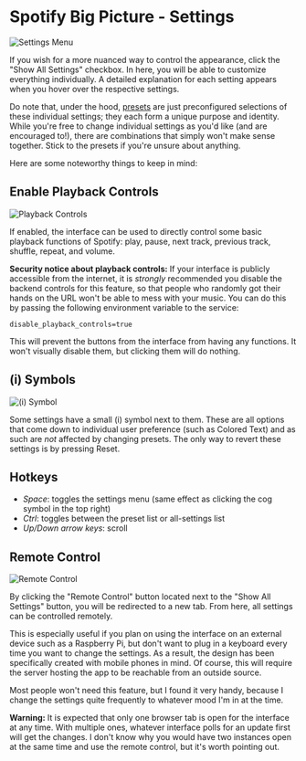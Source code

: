 # Spotify Big Picture - Settings
![Settings Menu](https://i.imgur.com/XBuLv1z.png)

If you wish for a more nuanced way to control the appearance, click the "Show All Settings" checkbox. In here, you will be able to customize everything individually. A detailed explanation for each setting appears when you hover over the respective settings.

Do note that, under the hood, [presets](https://github.com/Selbi182/SpotifyBigPicture/blob/master/PRESETS.md) are just preconfigured selections of these individual settings; they each form a unique purpose and identity. While you're free to change individual settings as you'd like (and are encouraged to!), there are combinations that simply won't make sense together. Stick to the presets if you're unsure about anything.

Here are some noteworthy things to keep in mind:

## Enable Playback Controls
![Playback Controls](https://i.imgur.com/RBgj1Us.png)

If enabled, the interface can be used to directly control some basic playback functions of Spotify: play, pause, next track, previous track, shuffle, repeat, and volume.

**Security notice about playback controls:** If your interface is publicly accessible from the internet, it is _strongly_ recommended you disable the backend controls for this feature, so that people who randomly got their hands on the URL won't be able to mess with your music. You can do this by passing the following environment variable to the service:

```disable_playback_controls=true```

This will prevent the buttons from the interface from having any functions. It won't visually disable them, but clicking them will do nothing.

## (i) Symbols
![(i) Symbol](https://i.imgur.com/70ZFBdv.png)

Some settings have a small (i) symbol next to them. These are all options that come down to individual user preference (such as Colored Text) and as such are *not* affected by changing presets. The only way to revert these settings is by pressing Reset.

## Hotkeys
* *Space*: toggles the settings menu (same effect as clicking the cog symbol in the top right)
* *Ctrl*: toggles between the preset list or all-settings list
* *Up/Down arrow keys*: scroll

## Remote Control
![Remote Control](https://i.imgur.com/Es48dMs.png)

By clicking the "Remote Control" button located next to the "Show All Settings" button, you will be redirected to a new tab. From here, all settings can be controlled remotely.

This is especially useful if you plan on using the interface on an external device such as a Raspberry Pi, but don't want to plug in a keyboard every time you want to change the settings. As a result, the design has been specifically created with mobile phones in mind. Of course, this will require the server hosting the app to be reachable from an outside source.

Most people won't need this feature, but I found it very handy, because I change the settings quite frequently to whatever mood I'm in at the time.

**Warning:** It is expected that only one browser tab is open for the interface at any time. With multiple ones, whatever interface polls for an update first will get the changes. I don't know why you would have two instances open at the same time and use the remote control, but it's worth pointing out.
